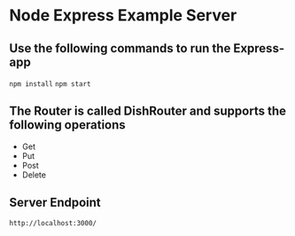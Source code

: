 # Node Express Example Server

## Use the following commands to run the Express-app
`npm install` 
`npm start`

## The Router is called DishRouter and supports the following operations
- Get
- Put
- Post 
- Delete

## Server Endpoint

`http://localhost:3000/`


